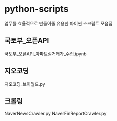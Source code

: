 # python-scripts
업무를 효율적으로 만들어줄 유용한 파이썬 스크립트 모음집

## 국토부_오픈API
국토부_오픈API_아파트실거래가_수집.ipynb

## 지오코딩
지오코딩_브이월드.py

## 크롤링
NaverNewsCrawler.py
NaverFinReportCrawler.py
